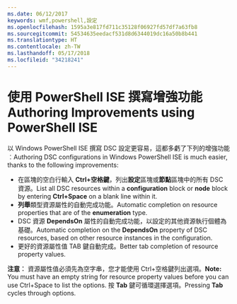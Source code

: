 ```yaml
---
ms.date: 06/12/2017
keywords: wmf,powershell,設定
ms.openlocfilehash: 1595a3e817fd711c35128f06927fd57df7a63fb8
ms.sourcegitcommit: 54534635eedacf531d8d6344019dc16a50b8b441
ms.translationtype: HT
ms.contentlocale: zh-TW
ms.lasthandoff: 05/17/2018
ms.locfileid: "34218241"
---
```

# <a name="authoring-improvements-using-powershell-ise"></a><span data-ttu-id="fffa3-102">使用 PowerShell ISE 撰寫增強功能</span><span class="sxs-lookup"><span data-stu-id="fffa3-102">Authoring Improvements using PowerShell ISE</span></span>

<span data-ttu-id="fffa3-103">以 Windows PowerShell ISE 撰寫 DSC 設定更容易，這都多虧了下列的增強功能︰</span><span class="sxs-lookup"><span data-stu-id="fffa3-103">Authoring DSC configurations in Windows PowerShell ISE is much easier, thanks to the following improvements:</span></span>

- <span data-ttu-id="fffa3-104">在區塊的空白行輸入 **Ctrl+空格鍵**，列出**設定**區塊或**節點**區塊中的所有 DSC 資源。</span><span class="sxs-lookup"><span data-stu-id="fffa3-104">List all DSC resources within a **configuration** block or **node** block by entering **Ctrl+Space** on a blank line within it.</span></span>
- <span data-ttu-id="fffa3-105">**列舉**類型資源屬性的自動完成功能。</span><span class="sxs-lookup"><span data-stu-id="fffa3-105">Automatic completion on resource properties that are of the **enumeration** type.</span></span>
- <span data-ttu-id="fffa3-106">DSC 資源 **DependsOn** 屬性的自動完成功能，以設定的其他資源執行個體為基礎。</span><span class="sxs-lookup"><span data-stu-id="fffa3-106">Automatic completion on the **DependsOn** property of DSC resources, based on other resource instances in the configuration.</span></span>
- <span data-ttu-id="fffa3-107">更好的資源屬性值 TAB 鍵自動完成。</span><span class="sxs-lookup"><span data-stu-id="fffa3-107">Better tab completion of resource property values.</span></span>

<span data-ttu-id="fffa3-108">**注意︰** 資源屬性值必須先為空字串，您才能使用 Ctrl+空格鍵列出選項。</span><span class="sxs-lookup"><span data-stu-id="fffa3-108">**Note:** You must have an empty string for resource property values before you can use Ctrl+Space to list the options.</span></span> <span data-ttu-id="fffa3-109">按 **Tab** 鍵可循環選擇選項。</span><span class="sxs-lookup"><span data-stu-id="fffa3-109">Pressing **Tab** cycles through options.</span></span>
